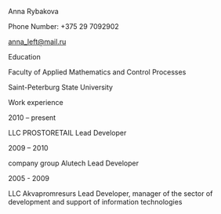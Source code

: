 Anna Rybakova

Phone Number: +375 29 7092902

anna_left@mail.ru

 


Education

Faculty of Applied Mathematics and Control Processes

Saint-Peterburg State University

 

Work experience

2010 – present

LLC PROSTORETAIL Lead Developer

2009 – 2010

company group Alutech Lead Developer

2005 - 2009

LLC Akvapromresurs Lead Developer, manager of the sector of development and support of information technologies